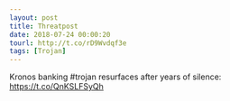 ```yaml
---
layout: post
title: Threatpost
date: 2018-07-24 00:00:20
tourl: http://t.co/rD9Wvdqf3e
tags: [Trojan]
---
```

Kronos banking #trojan resurfaces after years of silence: https://t.co/QnKSLFSyQh